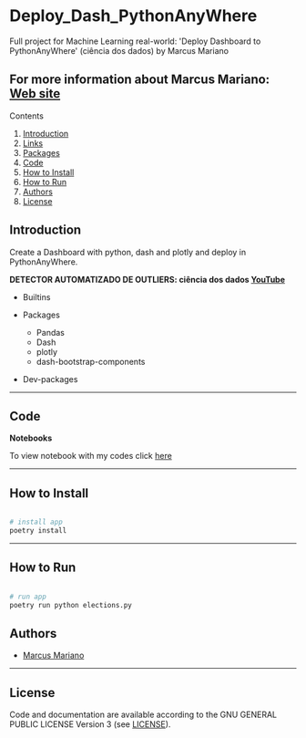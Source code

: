 # Deploy_Dash_PythonAnyWhere

Full project for Machine Learning real-world: 'Deploy Dashboard to PythonAnyWhere' (ciência dos dados) by Marcus Mariano


**For more information about Marcus Mariano: [Web site](https://marcusmariano.github.io/mmariano/)**  
---


Contents 


1. [Introduction](#introduction)
1. [Links](#links)
1. [Packages](#packages)
1. [Code](#code)
1. [How to Install](#how-to-install)
1. [How to Run](#how-to-run)
1. [Authors](#authors)
1. [License](#license)

## Introduction

Create a Dashboard with python, dash and plotly and deploy in PythonAnyWhere.

**DETECTOR AUTOMATIZADO DE OUTLIERS: ciência dos dados [YouTube](https://www.youtube.com/watch?v=WH6_pWe2_r0&t=52s)**

- Builtins


- Packages
    - Pandas
    - Dash
    - plotly
    - dash-bootstrap-components

- Dev-packages

---

## Code
__Notebooks__

To view notebook with my codes click [here](https://github.com/Projects-Marcus-Mariano/Detector-Automatizado-Outliers/blob/master/Detector_Automatizado_Outliers-ciencia_dos_dados.ipynb)

---

## How to Install


```python

# install app
poetry install

```

---

## How to Run


```python

# run app 
poetry run python elections.py

```

## Authors

* [Marcus Mariano](https://marcusmariano.github.io/mmariano/)

---


## License

Code and documentation are available according to the GNU GENERAL PUBLIC LICENSE Version 3 (see [LICENSE](https://www.gnu.org/licenses/gpl.html)).
